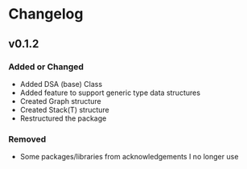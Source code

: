 # Changelog

## v0.1.2

### Added or Changed
- Added DSA (base) Class
- Added feature to support generic type data structures
- Created Graph structure
- Created Stack(T) structure
- Restructured the package

### Removed

- Some packages/libraries from acknowledgements I no longer use
